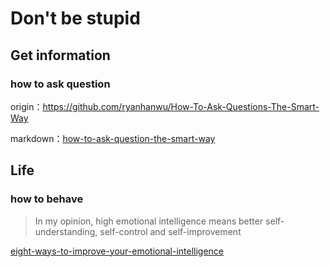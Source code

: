 # Don't be stupid

## Get information

### how to ask question

origin：https://github.com/ryanhanwu/How-To-Ask-Questions-The-Smart-Way

markdown：[how-to-ask-question-the-smart-way](./how-to-ask-question-the-smart-way.md)



## Life

###  how to behave

> In my opinion, high emotional intelligence means better self-understanding, self-control and self-improvement 

[eight-ways-to-improve-your-emotional-intelligence](./eight-ways-to-improve-your-emotional-intelligence.md)